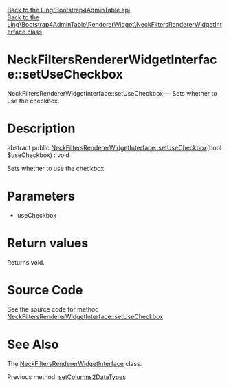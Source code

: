 [Back to the Ling/Bootstrap4AdminTable api](https://github.com/lingtalfi/Bootstrap4AdminTable/blob/master/doc/api/Ling/Bootstrap4AdminTable.md)<br>
[Back to the Ling\Bootstrap4AdminTable\RendererWidget\NeckFiltersRendererWidgetInterface class](https://github.com/lingtalfi/Bootstrap4AdminTable/blob/master/doc/api/Ling/Bootstrap4AdminTable/RendererWidget/NeckFiltersRendererWidgetInterface.md)


NeckFiltersRendererWidgetInterface::setUseCheckbox
================



NeckFiltersRendererWidgetInterface::setUseCheckbox — Sets whether to use the checkbox.




Description
================


abstract public [NeckFiltersRendererWidgetInterface::setUseCheckbox](https://github.com/lingtalfi/Bootstrap4AdminTable/blob/master/doc/api/Ling/Bootstrap4AdminTable/RendererWidget/NeckFiltersRendererWidgetInterface/setUseCheckbox.md)(bool $useCheckbox) : void




Sets whether to use the checkbox.




Parameters
================


- useCheckbox

    


Return values
================

Returns void.








Source Code
===========
See the source code for method [NeckFiltersRendererWidgetInterface::setUseCheckbox](https://github.com/lingtalfi/Bootstrap4AdminTable/blob/master/RendererWidget/NeckFiltersRendererWidgetInterface.php#L29-L29)


See Also
================

The [NeckFiltersRendererWidgetInterface](https://github.com/lingtalfi/Bootstrap4AdminTable/blob/master/doc/api/Ling/Bootstrap4AdminTable/RendererWidget/NeckFiltersRendererWidgetInterface.md) class.

Previous method: [setColumns2DataTypes](https://github.com/lingtalfi/Bootstrap4AdminTable/blob/master/doc/api/Ling/Bootstrap4AdminTable/RendererWidget/NeckFiltersRendererWidgetInterface/setColumns2DataTypes.md)<br>

